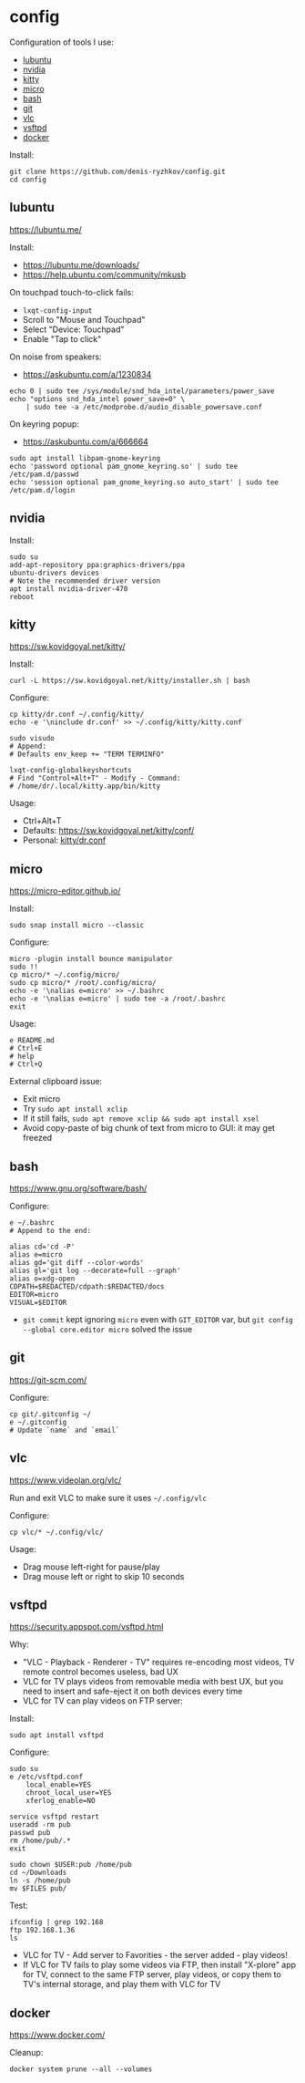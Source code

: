 # config

Configuration of tools I use:
* [lubuntu](#lubuntu)
* [nvidia](#nvidia)
* [kitty](#kitty)
* [micro](#micro)
* [bash](#bash)
* [git](#git)
* [vlc](#vlc)
* [vsftpd](#vsftpd)
* [docker](#docker)

Install:
```
git clone https://github.com/denis-ryzhkov/config.git
cd config
```

## lubuntu

https://lubuntu.me/

Install:
* https://lubuntu.me/downloads/
* https://help.ubuntu.com/community/mkusb

On touchpad touch-to-click fails:
* `lxqt-config-input`
* Scroll to "Mouse and Touchpad"
* Select "Device: Touchpad"
* Enable "Tap to click"

On noise from speakers:
* https://askubuntu.com/a/1230834

```
echo 0 | sudo tee /sys/module/snd_hda_intel/parameters/power_save
echo "options snd_hda_intel power_save=0" \
    | sudo tee -a /etc/modprobe.d/audio_disable_powersave.conf
```

On keyring popup:
* https://askubuntu.com/a/666664

```
sudo apt install libpam-gnome-keyring
echo 'password optional pam_gnome_keyring.so' | sudo tee /etc/pam.d/passwd
echo 'session optional pam_gnome_keyring.so auto_start' | sudo tee /etc/pam.d/login
```

## nvidia

Install:
```
sudo su
add-apt-repository ppa:graphics-drivers/ppa
ubuntu-drivers devices
# Note the recommended driver version
apt install nvidia-driver-470
reboot
```

## kitty

https://sw.kovidgoyal.net/kitty/

Install:
```
curl -L https://sw.kovidgoyal.net/kitty/installer.sh | bash
```

Configure:
```
cp kitty/dr.conf ~/.config/kitty/
echo -e '\ninclude dr.conf' >> ~/.config/kitty/kitty.conf

sudo visudo
# Append:
# Defaults env_keep += "TERM TERMINFO"

lxqt-config-globalkeyshortcuts
# Find "Control+Alt+T" - Modify - Command:
# /home/dr/.local/kitty.app/bin/kitty
```

Usage:
* Ctrl+Alt+T
* Defaults: https://sw.kovidgoyal.net/kitty/conf/
* Personal: [kitty/dr.conf](kitty/dr.conf)

## micro

https://micro-editor.github.io/

Install:
```
sudo snap install micro --classic
```

Configure:
```
micro -plugin install bounce manipulator
sudo !!
cp micro/* ~/.config/micro/
sudo cp micro/* /root/.config/micro/
echo -e '\nalias e=micro' >> ~/.bashrc
echo -e '\nalias e=micro' | sudo tee -a /root/.bashrc
exit
```

Usage:
```
e README.md
# Ctrl+E
# help
# Ctrl+Q
```

External clipboard issue:
* Exit micro
* Try `sudo apt install xclip`
* If it still fails, `sudo apt remove xclip && sudo apt install xsel`
* Avoid copy-paste of big chunk of text from micro to GUI: it may get freezed

## bash

https://www.gnu.org/software/bash/

Configure:
```
e ~/.bashrc
# Append to the end:

alias cd='cd -P'
alias e=micro
alias gd='git diff --color-words'
alias gl='git log --decorate=full --graph'
alias o=xdg-open
CDPATH=$REDACTED/cdpath:$REDACTED/docs
EDITOR=micro
VISUAL=$EDITOR
```

* `git commit` kept ignoring `micro` even with `GIT_EDITOR` var,
but `git config --global core.editor micro` solved the issue

## git

https://git-scm.com/

Configure:
```
cp git/.gitconfig ~/
e ~/.gitconfig
# Update `name` and `email`
```

## vlc

https://www.videolan.org/vlc/

Run and exit VLC to make sure it uses `~/.config/vlc`

Configure:
```
cp vlc/* ~/.config/vlc/
```

Usage:
* Drag mouse left-right for pause/play
* Drag mouse left or right to skip 10 seconds

## vsftpd

https://security.appspot.com/vsftpd.html

Why:
* "VLC - Playback - Renderer - TV" requires re-encoding most videos,
  TV remote control becomes useless, bad UX
* VLC for TV plays videos from removable media with best UX,
  but you need to insert and safe-eject it on both devices every time
* VLC for TV can play videos on FTP server:

Install:
```
sudo apt install vsftpd
```

Configure:
```
sudo su
e /etc/vsftpd.conf
    local_enable=YES
    chroot_local_user=YES
    xferlog_enable=NO

service vsftpd restart
useradd -rm pub
passwd pub
rm /home/pub/.*
exit

sudo chown $USER:pub /home/pub
cd ~/Downloads
ln -s /home/pub
mv $FILES pub/
```

Test:
```
ifconfig | grep 192.168
ftp 192.168.1.36
ls
```

* VLC for TV - Add server to Favorities - the server added - play videos!
* If VLC for TV fails to play some videos via FTP,
  then install "X-plore" app for TV, connect to the same FTP server,
  play videos, or copy them to TV's internal storage, and play them with VLC for TV

## docker

https://www.docker.com/

Cleanup:
```
docker system prune --all --volumes
```
